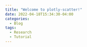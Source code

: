 ```yaml
---
title: "Welcome to plotly-scatter!"
date: 2022-04-18T15:34:30-04:00
categories:
  - Blog
tags:
  - Research
  - Tutorial
---
```


<div>                        <script type="text/javascript">window.PlotlyConfig = {MathJaxConfig: 'local'};</script>
        <script src="https://cdn.plot.ly/plotly-2.8.3.min.js"></script>                <div id="8492110d-c9ef-46a7-bf38-d141546bd351" class="plotly-graph-div" style="height:100%; width:100%;"></div>            <script type="text/javascript">                                    window.PLOTLYENV=window.PLOTLYENV || {};                                    if (document.getElementById("8492110d-c9ef-46a7-bf38-d141546bd351")) {                    Plotly.newPlot(                        "8492110d-c9ef-46a7-bf38-d141546bd351",                        [{"hovertemplate":"Region=Asia<br>Score=%{x}<br>GDP per capita=%{y}<extra></extra>","legendgroup":"Asia","marker":{"color":"#636efa","symbol":"circle"},"mode":"markers","name":"Asia","orientation":"v","showlegend":true,"x":[3.2030000000000003,4.456,5.082,4.7,5.191,5.43,4.015,5.192,5.886,4.796,5.339,5.285,4.36,4.913,5.653,5.631,6.2620000000000005,5.895,4.3660000000000005,6.4460000000000015,6.007999999999999,5.175],"xaxis":"x","y":[0.1669847328244274,0.2681297709923664,0.3878816793893129,0.273854961832061,0.4909351145038167,0.6860687022900764,0.3602099236641221,0.4441793893129771,0.6331106870229007,0.3645038167938931,0.5825381679389313,0.4522900763358778,0.3387404580152671,0.2127862595419847,0.3229961832061069,0.3850190839694656,0.7499999999999999,0.620706106870229,0.452767175572519,0.6526717557251909,0.5009541984732825,0.353530534351145],"yaxis":"y","type":"scatter"},{"hovertemplate":"Region=Europe & Oceania<br>Score=%{x}<br>GDP per capita=%{y}<extra></extra>","legendgroup":"Europe & Oceania","marker":{"color":"#EF553B","symbol":"circle"},"mode":"markers","name":"Europe & Oceania","orientation":"v","showlegend":true,"x":[4.718999999999999,4.559,7.228,7.246,5.207999999999998,5.323,6.922999999999999,5.386,5.011,5.432,6.046,6.852,7.6,5.893,7.769,6.5920000000000005,4.519,6.985,5.287000000000001,5.757999999999999,7.494,7.021,6.223,5.809,6.1,5.261,5.94,6.149,7.09,6.726,5.529,5.523,7.487999999999999,7.307,5.274,5.718,7.5539999999999985,6.182,5.693,6.07,5.648,5.603,6.198,6.117999999999999,6.354,7.343,7.48,5.4670000000000005,5.247000000000001,4.332,7.053999999999999,6.174],"xaxis":"x","y":[0.4518129770992366,0.4055343511450381,0.6545801526717557,0.6564885496183205,0.4976145038167938,0.5090648854961831,0.6469465648854962,0.4508587786259541,0.5209923664122138,0.5510496183206107,0.6025763358778625,0.6054389312977099,0.6598282442748091,0.5901717557251909,0.6393129770992366,0.6316793893129771,0.4227099236641221,0.655057251908397,0.5634541984732825,0.5729961832061068,0.6583969465648855,0.7151717557251909,0.6173664122137404,0.5596374045801527,0.4208015267175572,0.262881679389313,0.5663167938931297,0.5906488549618321,0.7676526717557252,0.6202290076335878,0.3268129770992367,0.5014312977099236,0.666030534351145,0.6216603053435115,0.4689885496183206,0.6025763358778625,0.7099236641221375,0.575381679389313,0.5825381679389313,0.5543893129770991,0.5644083969465649,0.4790076335877862,0.5944656488549618,0.6001908396946565,0.6135496183206107,0.6617366412213739,0.6927480916030534,0.2352099236641221,0.5019083969465649,0.3912213740458015,0.6359732824427482,0.3554389312977099],"yaxis":"y","type":"scatter"},{"hovertemplate":"Region=Africa & Middle East<br>Score=%{x}<br>GDP per capita=%{y}<extra></extra>","legendgroup":"Africa & Middle East","marker":{"color":"#00cc96","symbol":"circle"},"mode":"markers","name":"Africa & Middle East","orientation":"v","showlegend":true,"x":[5.211,6.199,4.883,3.488,4.587,3.775,5.044,3.083,4.35,3.973,4.812,4.418,4.166,4.2860000000000005,4.799,4.516,4.996,4.534,4.548,4.437,7.138999999999999,4.944,4.9060000000000015,4.509,6.021,5.197,3.802,3.975,5.525,3.933,3.41,4.39,4.49,5.888,5.207999999999998,4.466,4.638999999999999,4.628,5.265,4.6960000000000015,6.374,3.334,6.375,4.681,4.374,4.668,4.722,2.853,4.212,3.462,3.2310000000000003,4.085,4.461,5.372999999999998,4.189,6.825,3.38,4.107,3.663],"xaxis":"x","y":[0.4780534351145038,0.6498091603053435,0.1875,0.4966603053435114,0.1579198473282442,0.0219465648854961,0.2619274809160304,0.0124045801526717,0.1669847328244274,0.1307251908396946,0.3210877862595419,0.0448473282442748,0.4355916030534351,0.1603053435114504,0.5042938931297709,0.1469465648854961,0.2915076335877862,0.1812977099236641,0.5248091603053435,0.4976145038167938,0.6087786259541984,0.2714694656488549,0.3993320610687023,0.2442748091603053,0.7156488549618321,0.4708969465648854,0.2333015267175572,0.0348282442748091,0.4980916030534351,0.1307251908396946,0.0911259541984732,0.1836832061068702,0.2719465648854961,0.5343511450381679,0.3821564885496182,0.0973282442748091,0.4193702290076336,0.0658396946564885,0.33206106870229,0.3134541984732824,0.8034351145038169,0.1712786259541984,0.6693702290076335,0.2146946564885496,0.1278625954198473,0.0,0.4580152671755725,0.1459923664122137,0.3869274809160304,0.295324427480916,0.2270992366412213,0.1312022900763358,0.4394083969465648,0.5644083969465649,0.1583969465648855,0.7170801526717556,0.1369274809160305,0.2757633587786259,0.174618320610687],"yaxis":"y","type":"scatter"},{"hovertemplate":"Region=America<br>Score=%{x}<br>GDP per capita=%{y}<extra></extra>","legendgroup":"America","marker":{"color":"#ab63fa","symbol":"circle"},"mode":"markers","name":"America","orientation":"v","showlegend":true,"x":[6.086,5.779,6.3,7.278,6.444,6.125,7.167000000000002,5.425,6.028,6.252999999999999,6.436,3.597,5.86,5.89,6.595,6.105,6.3210000000000015,5.742999999999999,5.697,6.192,6.892,6.292999999999998,4.707],"xaxis":"x","y":[0.5209923664122138,0.3702290076335877,0.4790076335877862,0.6512404580152672,0.5529580152671756,0.469942748091603,0.4933206106870229,0.4842557251908396,0.4351145038167939,0.3788167938931298,0.3816793893129771,0.1541030534351144,0.3062977099236641,0.3964694656488549,0.5104961832061069,0.3311068702290076,0.5481870229007634,0.4079198473282442,0.4580152671755725,0.5873091603053435,0.6836832061068703,0.5362595419847328,0.4580152671755725],"yaxis":"y","type":"scatter"}],                        {"template":{"data":{"bar":[{"error_x":{"color":"#2a3f5f"},"error_y":{"color":"#2a3f5f"},"marker":{"line":{"color":"#E5ECF6","width":0.5},"pattern":{"fillmode":"overlay","size":10,"solidity":0.2}},"type":"bar"}],"barpolar":[{"marker":{"line":{"color":"#E5ECF6","width":0.5},"pattern":{"fillmode":"overlay","size":10,"solidity":0.2}},"type":"barpolar"}],"carpet":[{"aaxis":{"endlinecolor":"#2a3f5f","gridcolor":"white","linecolor":"white","minorgridcolor":"white","startlinecolor":"#2a3f5f"},"baxis":{"endlinecolor":"#2a3f5f","gridcolor":"white","linecolor":"white","minorgridcolor":"white","startlinecolor":"#2a3f5f"},"type":"carpet"}],"choropleth":[{"colorbar":{"outlinewidth":0,"ticks":""},"type":"choropleth"}],"contour":[{"colorbar":{"outlinewidth":0,"ticks":""},"colorscale":[[0.0,"#0d0887"],[0.1111111111111111,"#46039f"],[0.2222222222222222,"#7201a8"],[0.3333333333333333,"#9c179e"],[0.4444444444444444,"#bd3786"],[0.5555555555555556,"#d8576b"],[0.6666666666666666,"#ed7953"],[0.7777777777777778,"#fb9f3a"],[0.8888888888888888,"#fdca26"],[1.0,"#f0f921"]],"type":"contour"}],"contourcarpet":[{"colorbar":{"outlinewidth":0,"ticks":""},"type":"contourcarpet"}],"heatmap":[{"colorbar":{"outlinewidth":0,"ticks":""},"colorscale":[[0.0,"#0d0887"],[0.1111111111111111,"#46039f"],[0.2222222222222222,"#7201a8"],[0.3333333333333333,"#9c179e"],[0.4444444444444444,"#bd3786"],[0.5555555555555556,"#d8576b"],[0.6666666666666666,"#ed7953"],[0.7777777777777778,"#fb9f3a"],[0.8888888888888888,"#fdca26"],[1.0,"#f0f921"]],"type":"heatmap"}],"heatmapgl":[{"colorbar":{"outlinewidth":0,"ticks":""},"colorscale":[[0.0,"#0d0887"],[0.1111111111111111,"#46039f"],[0.2222222222222222,"#7201a8"],[0.3333333333333333,"#9c179e"],[0.4444444444444444,"#bd3786"],[0.5555555555555556,"#d8576b"],[0.6666666666666666,"#ed7953"],[0.7777777777777778,"#fb9f3a"],[0.8888888888888888,"#fdca26"],[1.0,"#f0f921"]],"type":"heatmapgl"}],"histogram":[{"marker":{"pattern":{"fillmode":"overlay","size":10,"solidity":0.2}},"type":"histogram"}],"histogram2d":[{"colorbar":{"outlinewidth":0,"ticks":""},"colorscale":[[0.0,"#0d0887"],[0.1111111111111111,"#46039f"],[0.2222222222222222,"#7201a8"],[0.3333333333333333,"#9c179e"],[0.4444444444444444,"#bd3786"],[0.5555555555555556,"#d8576b"],[0.6666666666666666,"#ed7953"],[0.7777777777777778,"#fb9f3a"],[0.8888888888888888,"#fdca26"],[1.0,"#f0f921"]],"type":"histogram2d"}],"histogram2dcontour":[{"colorbar":{"outlinewidth":0,"ticks":""},"colorscale":[[0.0,"#0d0887"],[0.1111111111111111,"#46039f"],[0.2222222222222222,"#7201a8"],[0.3333333333333333,"#9c179e"],[0.4444444444444444,"#bd3786"],[0.5555555555555556,"#d8576b"],[0.6666666666666666,"#ed7953"],[0.7777777777777778,"#fb9f3a"],[0.8888888888888888,"#fdca26"],[1.0,"#f0f921"]],"type":"histogram2dcontour"}],"mesh3d":[{"colorbar":{"outlinewidth":0,"ticks":""},"type":"mesh3d"}],"parcoords":[{"line":{"colorbar":{"outlinewidth":0,"ticks":""}},"type":"parcoords"}],"pie":[{"automargin":true,"type":"pie"}],"scatter":[{"marker":{"colorbar":{"outlinewidth":0,"ticks":""}},"type":"scatter"}],"scatter3d":[{"line":{"colorbar":{"outlinewidth":0,"ticks":""}},"marker":{"colorbar":{"outlinewidth":0,"ticks":""}},"type":"scatter3d"}],"scattercarpet":[{"marker":{"colorbar":{"outlinewidth":0,"ticks":""}},"type":"scattercarpet"}],"scattergeo":[{"marker":{"colorbar":{"outlinewidth":0,"ticks":""}},"type":"scattergeo"}],"scattergl":[{"marker":{"colorbar":{"outlinewidth":0,"ticks":""}},"type":"scattergl"}],"scattermapbox":[{"marker":{"colorbar":{"outlinewidth":0,"ticks":""}},"type":"scattermapbox"}],"scatterpolar":[{"marker":{"colorbar":{"outlinewidth":0,"ticks":""}},"type":"scatterpolar"}],"scatterpolargl":[{"marker":{"colorbar":{"outlinewidth":0,"ticks":""}},"type":"scatterpolargl"}],"scatterternary":[{"marker":{"colorbar":{"outlinewidth":0,"ticks":""}},"type":"scatterternary"}],"surface":[{"colorbar":{"outlinewidth":0,"ticks":""},"colorscale":[[0.0,"#0d0887"],[0.1111111111111111,"#46039f"],[0.2222222222222222,"#7201a8"],[0.3333333333333333,"#9c179e"],[0.4444444444444444,"#bd3786"],[0.5555555555555556,"#d8576b"],[0.6666666666666666,"#ed7953"],[0.7777777777777778,"#fb9f3a"],[0.8888888888888888,"#fdca26"],[1.0,"#f0f921"]],"type":"surface"}],"table":[{"cells":{"fill":{"color":"#EBF0F8"},"line":{"color":"white"}},"header":{"fill":{"color":"#C8D4E3"},"line":{"color":"white"}},"type":"table"}]},"layout":{"annotationdefaults":{"arrowcolor":"#2a3f5f","arrowhead":0,"arrowwidth":1},"autotypenumbers":"strict","coloraxis":{"colorbar":{"outlinewidth":0,"ticks":""}},"colorscale":{"diverging":[[0,"#8e0152"],[0.1,"#c51b7d"],[0.2,"#de77ae"],[0.3,"#f1b6da"],[0.4,"#fde0ef"],[0.5,"#f7f7f7"],[0.6,"#e6f5d0"],[0.7,"#b8e186"],[0.8,"#7fbc41"],[0.9,"#4d9221"],[1,"#276419"]],"sequential":[[0.0,"#0d0887"],[0.1111111111111111,"#46039f"],[0.2222222222222222,"#7201a8"],[0.3333333333333333,"#9c179e"],[0.4444444444444444,"#bd3786"],[0.5555555555555556,"#d8576b"],[0.6666666666666666,"#ed7953"],[0.7777777777777778,"#fb9f3a"],[0.8888888888888888,"#fdca26"],[1.0,"#f0f921"]],"sequentialminus":[[0.0,"#0d0887"],[0.1111111111111111,"#46039f"],[0.2222222222222222,"#7201a8"],[0.3333333333333333,"#9c179e"],[0.4444444444444444,"#bd3786"],[0.5555555555555556,"#d8576b"],[0.6666666666666666,"#ed7953"],[0.7777777777777778,"#fb9f3a"],[0.8888888888888888,"#fdca26"],[1.0,"#f0f921"]]},"colorway":["#636efa","#EF553B","#00cc96","#ab63fa","#FFA15A","#19d3f3","#FF6692","#B6E880","#FF97FF","#FECB52"],"font":{"color":"#2a3f5f"},"geo":{"bgcolor":"white","lakecolor":"white","landcolor":"#E5ECF6","showlakes":true,"showland":true,"subunitcolor":"white"},"hoverlabel":{"align":"left"},"hovermode":"closest","mapbox":{"style":"light"},"paper_bgcolor":"white","plot_bgcolor":"#E5ECF6","polar":{"angularaxis":{"gridcolor":"white","linecolor":"white","ticks":""},"bgcolor":"#E5ECF6","radialaxis":{"gridcolor":"white","linecolor":"white","ticks":""}},"scene":{"xaxis":{"backgroundcolor":"#E5ECF6","gridcolor":"white","gridwidth":2,"linecolor":"white","showbackground":true,"ticks":"","zerolinecolor":"white"},"yaxis":{"backgroundcolor":"#E5ECF6","gridcolor":"white","gridwidth":2,"linecolor":"white","showbackground":true,"ticks":"","zerolinecolor":"white"},"zaxis":{"backgroundcolor":"#E5ECF6","gridcolor":"white","gridwidth":2,"linecolor":"white","showbackground":true,"ticks":"","zerolinecolor":"white"}},"shapedefaults":{"line":{"color":"#2a3f5f"}},"ternary":{"aaxis":{"gridcolor":"white","linecolor":"white","ticks":""},"baxis":{"gridcolor":"white","linecolor":"white","ticks":""},"bgcolor":"#E5ECF6","caxis":{"gridcolor":"white","linecolor":"white","ticks":""}},"title":{"x":0.05},"xaxis":{"automargin":true,"gridcolor":"white","linecolor":"white","ticks":"","title":{"standoff":15},"zerolinecolor":"white","zerolinewidth":2},"yaxis":{"automargin":true,"gridcolor":"white","linecolor":"white","ticks":"","title":{"standoff":15},"zerolinecolor":"white","zerolinewidth":2}}},"xaxis":{"anchor":"y","domain":[0.0,1.0],"title":{"text":"Score"}},"yaxis":{"anchor":"x","domain":[0.0,1.0],"title":{"text":"GDP per capita"}},"legend":{"title":{"text":"Region"},"tracegroupgap":0},"title":{"text":"Happines Scores per Region in 2019"}},                        {"responsive": true}                    )                };                            </script>        </div>
